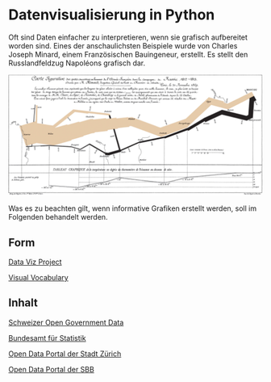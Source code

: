 # Datenvisualisierung in Python

Oft sind Daten einfacher zu interpretieren, wenn sie grafisch
aufbereitet worden sind. Eines der anschaulichsten Beispiele wurde von
Charles Joseph Minard, einem Französischen Bauingeneur, erstellt. Es
stellt den Russlandfeldzug Napoléons grafisch dar.

![Carte Figuartive](1812.png)

Was es zu beachten gilt, wenn informative Grafiken erstellt werden, soll
im Folgenden behandelt werden.



## Form

[Data Viz Project](https://datavizproject.com/)

[Visual
Vocabulary](https://github.com/Financial-Times/chart-doctor/blob/main/visual-vocabulary/Visual-vocabulary-de.pdf)

## Inhalt

[Schweizer Open Government Data](https://opendata.swiss/de)

[Bundesamt für Statistik](https://www.bfs.admin.ch/bfs/de/home.html)

[Open Data Portal der Stadt Zürich](https://data.stadt-zuerich.ch/)

[Open Data Portal der SBB](https://data.sbb.ch/explore/?sort=modified)